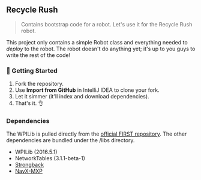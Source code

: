 Recycle Rush
---

> Contains bootstrap code for a robot. Let's use it for the Recycle Rush robot.

This project only contains a simple Robot class and everything needed to *deploy* to the robot. The robot doesn't do anything yet; it's up to you guys to write the rest of the code!
 
### :rocket: Getting Started

1. Fork the repository.
2. Use **Import from GitHub** in IntelliJ IDEA to clone your fork.
3. Let it simmer (it'll index and download dependencies).
4. That's it. :ok_hand:

### Dependencies

The WPILib is pulled directly from the [official FIRST repository](http://first.wpi.edu/FRC/roborio/maven/release/). The other dependencies are bundled under the /libs directory.

* WPILib (2016.5.1)
* NetworkTables (3.1.1-beta-1)
* [Strongback](https://github.com/strongback/strongback-java)
* [NavX-MXP](http://www.pdocs.kauailabs.com/navx-mxp/)
